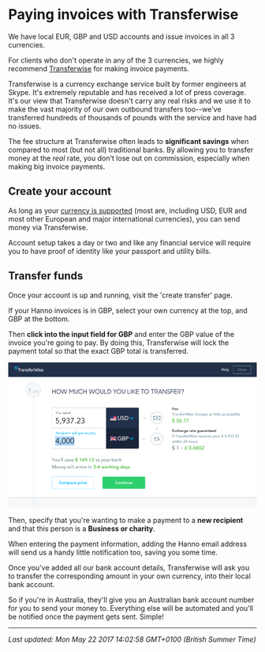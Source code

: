 # Paying invoices with Transferwise

<p>We have local EUR, GBP and USD accounts and issue invoices in all 3 currencies.</p>
<p>For clients who don't operate in any of the 3 currencies, we highly recommend <a href="https://transferwise.com/">Transferwise</a> for making invoice payments.</p>
<p>Transferwise is a currency exchange service built by former engineers at Skype. It's extremely reputable and has received a lot of press coverage. It's our view that Transferwise doesn't carry any real risks and we use it to make the vast majority of our own outbound transfers too--we've transferred hundreds of thousands of pounds with the service and have had no issues.</p>
<p>The fee structure at Transferwise often leads to <strong>significant savings</strong>&nbsp;when compared to most (but not all) traditional banks. By allowing you to transfer money at the <em>real</em> rate, you don't lose out on commission, especially when making big invoice payments.</p>
<h2>Create your account</h2>
<p>As long as your <a href="https://transferwise.com/help/article/1569835/basic-information/supported-currencies">currency is supported</a> (most are, including USD, EUR and most other European and major international currencies), you can send money via Transferwise.</p>
<p>Account setup takes a day or two and like any financial service will require you to have proof of identity like your passport and utility bills.</p>
<h2>Transfer funds</h2>
<p>Once your account is up and running, visit the 'create transfer' page.</p>
<p>If your Hanno invoices is in GBP, select your own currency at the top, and GBP at the bottom.</p>
<p>Then <strong>click into the input field for GBP</strong> and enter the GBP value of the invoice you're going to pay. By doing this, Transferwise will lock the payment total so that the exact GBP total is transferred.</p>


![](/images/1495458152-transferwise1.png "")


<p>Then, specify that you're wanting to make a payment to a <strong>new recipient</strong> and that this person is a <strong>Business or charity</strong>.</p>
<p>When entering the payment information, adding the Hanno email address will send us a handy little notification too, saving you some time.</p>


<div class="markdown-body">
<p>Once you've added all our bank account details, Transferwise will ask you to transfer the corresponding amount in your own currency, into their local bank account.</p>
<p>So if you're in Australia, they'll give you an Australian bank account number for you to send your money to. Everything else will be automated and you'll be notified once the payment gets sent. Simple!</p>
</div>

<hr />

_Last updated: Mon May 22 2017 14:02:58 GMT+0100 (British Summer Time)_